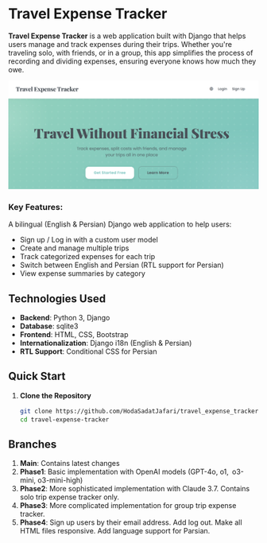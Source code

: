 # Travel Expense Tracker

**Travel Expense Tracker** is a web application built with Django that helps users manage and track expenses during their trips. Whether you're traveling solo, with friends, or in a group, this app simplifies the process of recording and dividing expenses, ensuring everyone knows how much they owe.

![Travel Expense Tracker Landing Page](assets/landing-page.png)

### Key Features:
A bilingual (English & Persian) Django web application to help users:
- Sign up / Log in with a custom user model
- Create and manage multiple trips
- Track categorized expenses for each trip
- Switch between English and Persian (RTL support for Persian)
- View expense summaries by category

## Technologies Used
- **Backend**: Python 3, Django
- **Database**: sqlite3
- **Frontend**: HTML, CSS, Bootstrap
- **Internationalization**: Django i18n (English & Persian)
- **RTL Support**: Conditional CSS for Persian

## Quick Start
1. **Clone the Repository**  
   ```bash
   git clone https://github.com/HodaSadatJafari/travel_expense_tracker.git
   cd travel-expense-tracker


## Branches
1. **Main**: Contains latest changes
2. **Phase1**: Basic implementation with OpenAI models (GPT-4o, o1, o3-mini, o3-mini-high)
3. **Phase2**: More sophisticated implementation with Claude 3.7. Contains solo trip expense tracker only.
4. **Phase3**: More complicated implementation for group trip expense tracker. 
4. **Phase4**: Sign up users by their email address. Add log out. Make all HTML files responsive. Add language support for Parsian.